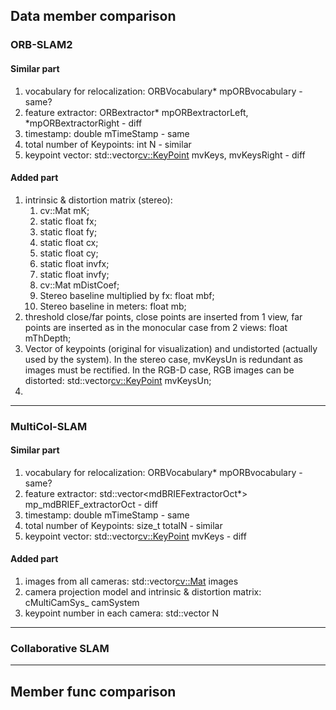 ## Data member comparison


### ORB-SLAM2

#### Similar part

1. vocabulary for relocalization: ORBVocabulary* mpORBvocabulary - same?
2. feature extractor: ORBextractor* mpORBextractorLeft, *mpORBextractorRight - diff
3. timestamp: double mTimeStamp - same
4. total number of Keypoints: int N - similar
5. keypoint vector: std::vector<cv::KeyPoint> mvKeys, mvKeysRight - diff


#### Added part

1. intrinsic & distortion matrix (stereo): 
   1) cv::Mat mK;
   2) static float fx;
   3) static float fy;
   4) static float cx;
   5) static float cy;
   6) static float invfx;
   7) static float invfy;
   8) cv::Mat mDistCoef;
   9) Stereo baseline multiplied by fx: float mbf;
   10) Stereo baseline in meters: float mb;
2. threshold close/far points, close points are inserted from 1 view, far points are inserted as in the monocular case from 2 views: float mThDepth;
3. Vector of keypoints (original for visualization) and undistorted (actually used by the system). In the stereo case, mvKeysUn is redundant as images must be rectified. In the RGB-D case, RGB images can be distorted: std::vector<cv::KeyPoint> mvKeysUn;
4. 



--- 

### MultiCol-SLAM

#### Similar part

1. vocabulary for relocalization: ORBVocabulary* mpORBvocabulary - same?
2. feature extractor: std::vector<mdBRIEFextractorOct*> mp_mdBRIEF_extractorOct - diff
3. timestamp: double mTimeStamp - same
4. total number of Keypoints: size_t totalN - similar
5. keypoint vector: std::vector<cv::KeyPoint> mvKeys - diff


#### Added part

1. images from all cameras: std::vector<cv::Mat> images
2. camera projection model and intrinsic & distortion matrix: cMultiCamSys_ camSystem
3. keypoint number in each camera: std::vector<int> N


---

### Collaborative SLAM



---

## Member func comparison